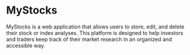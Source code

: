 # MyStocks
MyStocks is a web application that allows users to store, edit, and delete their stock or index analyses. This platform is designed to help investors and traders keep track of their market research in an organized and accessible way.

